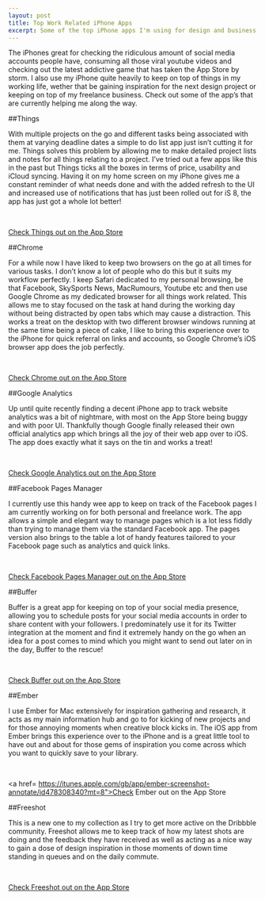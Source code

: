 ```yaml
---
layout: post
title: Top Work Related iPhone Apps
excerpt: Some of the top iPhone apps I'm using for design and business purposes.
---
```


The iPhones great for checking the ridiculous amount of social media accounts people have, consuming all those viral youtube videos and checking out the latest addictive game that has taken the App Store by storm. I also use my iPhone quite heavily to keep on top of things in my working life, wether that be gaining inspiration for the next design project or keeping on top of my freelance business. Check out some of the app’s that are currently helping me along the way.

##Things

With multiple projects on the go and different tasks being associated with them at varying deadline dates a simple to do list app just isn’t cutting it for me. Things solves this problem by allowing me to make detailed project lists and notes for all things relating to a project. I’ve tried out a few apps like this in the past but Things ticks all the boxes in terms of price, usability and iCloud syncing. Having it on my home screen on my iPhone gives me a constant reminder of what needs done and with the added refresh to the UI and increased use of notifications that has just been rolled out for iS 8, the app has just got a whole lot better!

<figure class="half">
	<img src="/assets/imgs/oct14/things1.jpeg" alt="">
	<img src="/assets/imgs/oct14/things2.jpeg" alt="">
</figure>

<a href="https://itunes.apple.com/en/app/things/id284971781?mt=8">Check Things out on the App Store</a>

##Chrome

For a while now I have liked to keep two browsers on the go at all times for various tasks. I don’t know a lot of people who do this but it suits my workflow perfectly. I keep Safari dedicated to my personal browsing, be that Facebook, SkySports News, MacRumours, Youtube etc and then use Google Chrome as my dedicated browser for all things work related. This allows me to stay focused on the task at hand during the working day without being distracted by open tabs which may cause a distraction. This works a treat on the desktop with two different browser windows running at the same time being a piece of cake, I like to bring this experience over to the iPhone for quick referral on links and accounts, so Google Chrome’s iOS browser app does the job perfectly.


<figure class="half">
	<img src="/assets/imgs/oct14/chrome1.jpeg" alt="">
	<img src="/assets/imgs/oct14/chrome2.jpeg" alt="">
</figure>

<a href="https://itunes.apple.com/gb/app/chrome-web-browser-by-google/id535886823?mt=8">Check Chrome out on the App Store</a>

##Google Analytics

Up until quite recently finding a decent iPhone app to track website analytics was a bit of nightmare, with most on the App Store being buggy and with poor UI. Thankfully though Google finally released their own official analytics app which brings all the joy of their web app over to iOS. The app does exactly what it says on the tin and works a treat!

<figure class="half">
	<img src="/assets/imgs/oct14/analytics1.jpeg" alt="">
	<img src="/assets/imgs/oct14/analytics2.jpeg" alt="">
</figure>

<a href="https://itunes.apple.com/gb/app/google-analytics/id881599038?mt=8">Check Google Analytics out on the App Store</a>

##Facebook Pages Manager

I currently use this handy wee app to keep on track of the Facebook pages I am currently working on for both personal and freelance work. The app allows a simple and elegant way to manage pages which is a lot less fiddly than trying to manage them via the standard Facebook app. The pages version also brings to the table a lot of handy features tailored to your Facebook page such as analytics and quick links.

<figure class="half">
	<img src="/assets/imgs/oct14/pages1.jpeg" alt="">
	<img src="/assets/imgs/oct14/pages2.jpeg" alt="">
</figure>

<a href="https://itunes.apple.com/gb/app/facebook-pages-manager/id514643583?mt=8">Check Facebook Pages Manager out on the App Store</a>

##Buffer

Buffer is a great app for keeping on top of your social media presence, allowing you to schedule posts for your social media accounts in order to share content with your followers. I predominately use it for its Twitter integration at the moment and find it extremely handy on the go when an idea for a post comes to mind which you might want to send out later on in the day, Buffer to the rescue!

<figure class="half">
	<img src="/assets/imgs/oct14/buffer1.jpeg" alt="">
	<img src="/assets/imgs/oct14/buffer2.jpeg" alt="">
</figure>

<a href="https://itunes.apple.com/gb/app/buffer-for-social-media-twitter/id490474324?mt=8">Check Buffer out on the App Store</a>

##Ember

I use Ember for Mac extensively for inspiration gathering and research, it acts as my main information hub and go to for kicking of new projects and for those annoying moments when creative block kicks in. The iOS app from Ember brings this experience over to the iPhone and is a great little tool to have out and about for those gems of inspiration you come across which you want to quickly save to your library.

<figure class="half">
	<img src="/assets/imgs/oct14/ember1.jpeg" alt="">
	<img src="/assets/imgs/oct14/ember2.jpeg" alt="">
</figure>

<a href= https://itunes.apple.com/gb/app/ember-screenshot-annotate/id478308340?mt=8">Check Ember out on the App Store</a>

##Freeshot

This is a new one to my collection as I try to get more active on the Dribbble community. Freeshot allows me to keep track of how my latest shots are doing and the feedback they have received as well as acting as a nice way to gain a dose of design inspiration in those moments of down time standing in queues and on the daily commute.

<figure class="half">
	<img src="/assets/imgs/oct14/freeshot1.jpeg" alt="">
	<img src="/assets/imgs/oct14/freeshot2.jpeg" alt="">
</figure>

<a href="https://itunes.apple.com/gb/app/freeshot-dribbble-client/id713708907?mt=8">Check Freeshot out on the App Store</a>

